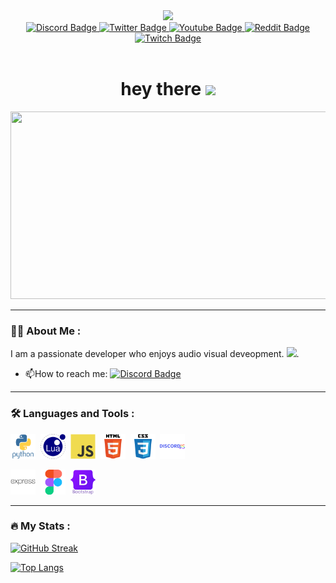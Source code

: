 <div id="header" align="center">
  <img src="https://media.giphy.com/media/M9gbBd9nbDrOTu1Mqx/giphy.gif" width="100"/>
</div>
<div id="badges" align="center">
  <a href="F̶̒͘ȓ̶̈ø̵͌͝s̵̎̑t̴̓́#3709">
    <img src="https://img.shields.io/badge/Discord-green?style=for-the-badge&logo=Discord&logoColor=white" alt="Discord Badge"/>
  </a>
  <a href="https://twitter.com/DaRealFr0st">
    <img src="https://img.shields.io/badge/Twitter-blue?style=for-the-badge&logo=twitter&logoColor=white" alt="Twitter Badge"/>
  </a>
  <a href="https://www.youtube.com/channel/UCNjn31D2AjfrzANvqUTNcrQ">
    <img src="https://img.shields.io/badge/YouTube-red?style=for-the-badge&logo=youtube&logoColor=white" alt="Youtube Badge"/>
  </a>
  <a href="https://www.reddit.com/user/DaRealFrost">
    <img src="https://img.shields.io/badge/Reddit-orange?style=for-the-badge&logo=Reddit&logoColor=white" alt="Reddit Badge"/>
  </a> 
  <a href="https://www.twitch.tv/frost_gaming_real">
    <img src="https://img.shields.io/badge/Twitch-blueviolet?style=for-the-badge&logo=Twitch&logoColor=white" alt="Twitch Badge"/>
  </a> 
</div>

<img align="center" src="https://komarev.com/ghpvc/?username=DaRealFrost&style=flat-square&color=blue" alt=""/>


<h1 align="center">
  hey there
  <img src="https://media.giphy.com/media/hvRJCLFzcasrR4ia7z/giphy.gif" width="30px"/>
</h1>
<div align="center">
  <img src="https://media.giphy.com/media/dWesBcTLavkZuG35MI/giphy.gif" width="600" height="300"/>
</div>

---

### 👨‍💻 About Me :
I am a passionate developer who enjoys audio visual deveopment. <img src="https://media.giphy.com/media/WUlplcMpOCEmTGBtBW/giphy.gif" width="30">.
- :mailbox:How to reach me: [![Discord Badge](https://img.shields.io/badge/-Frost-Green?style=flat&logo=Discord&logoColor=white)](F̶̒͘ȓ̶̈ø̵͌͝s̵̎̑t̴̓́#3709)

---

### :hammer_and_wrench: Languages and Tools :

<div>
  <img src="https://github.com/devicons/devicon/blob/master/icons/python/python-original-wordmark.svg" title="Python" alt="Python" width="40" height="40"/>&nbsp;
  <img src="https://github.com/devicons/devicon/blob/master/icons/lua/lua-original-wordmark.svg" title="Lua" alt="Lua" width="40" height="40"/>&nbsp;
  <img src="https://github.com/devicons/devicon/blob/master/icons/javascript/javascript-original.svg" title="JavaScript" alt="JavaScript" width="40" height="40"/>&nbsp;
  <img src="https://github.com/devicons/devicon/blob/master/icons/html5/html5-original-wordmark.svg" title="html5" alt="html5" width="40" height="40"/>&nbsp;
  <img src="https://github.com/devicons/devicon/blob/master/icons/css3/css3-original-wordmark.svg" title="css3" alt="css3" width="40" height="40"/>&nbsp;
  <img src="https://github.com/devicons/devicon/blob/master/icons/discordjs/discordjs-original-wordmark.svg" title=" discordjs" alt=" discordjs" width="40" height="40"/>&nbsp;
  
  <img src="https://github.com/devicons/devicon/blob/master/icons/express/express-original-wordmark.svg" title=" express" alt=" express" width="40" height="40"/>&nbsp;
  <img src="https://github.com/devicons/devicon/blob/master/icons/figma/figma-original.svg" title=" figma" alt=" figma" width="40" height="40"/>&nbsp;
  <img src="https://github.com/devicons/devicon/blob/master/icons/bootstrap/bootstrap-original-wordmark.svg" title="bootstrap" alt="bootstrap" width="40" height="40"/>&nbsp;


---

### :fire: My Stats :

[![GitHub Streak](http://github-readme-streak-stats.herokuapp.com?user=DaRealFrost&theme=dark&background=000000)](https://git.io/streak-stats)

[![Top Langs](https://github-readme-stats.vercel.app/api/top-langs/?username=DaRealFrost&layout=compact&theme=vision-friendly-dark)](https://github.com/anuraghazra/github-readme-stats)
